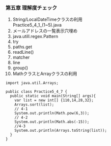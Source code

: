 ### 第五章  理解度チェック                  
1. String/LocalDateTimeクラスの利用     
    Practice5_4_1_(1~5).java
2. メールアドレスの一覧表示穴埋め   
  1. java.utill.regex.Pattern   
  2. try    
  3. paths.get    
  4. readLine()   
  5. matcher    
  6. line   
  7. group()    
3. MathクラスとArrayクラスの利用    
  ```
  import java.util.Arrays;

  public class Practice5_4_7 {
    public static void main(String[] args){
      var list = new int[] {110,14,28,32};
      Arrays.sort(list);
      // 4-1
      System.out.println(Math.pow(6,3));
      // 4-2
      System.out.println(Math.abs(-15));
      //4-3
      System.out.println(Arrays.toString(list));	
    }
  }
  ```